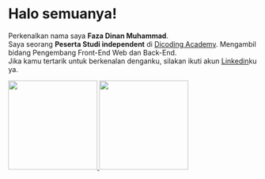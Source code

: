 # Halo semuanya!
Perkenalkan nama saya **Faza Dinan Muhammad**.\
Saya seorang **Peserta Studi independent** di [Dicoding Academy](https://www.dicoding.com/). Mengambil bidang Pengembang Front-End Web dan Back-End.\
Jika kamu tertarik untuk berkenalan denganku, silakan ikuti akun [Linkedin](https://www.linkedin.com/in/fazadinanm)ku ya.

<p align="left">
<a href="https://github.com/fazadinanm">
  <img height="180em" src="https://github-readme-stats-eight-theta.vercel.app/api?username=fazadinanm&show_icons=true&theme=algolia&include_all_commits=true&count_private=true"/>
  <img height="180em" src="https://github-readme-stats-eight-theta.vercel.app/api/top-langs/?username=gilangadhan&layout=compact&langs_count=8&theme=algolia"/>
</a>
</p>

